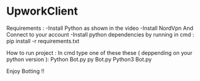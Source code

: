 # UpworkClient
Requirements : 
-Install Python as shown in the video 
-Install NordVpn And Connect to your account
-Install python dependencies by running in cmd : pip install -r requirements.txt

How to run project :
In cmd type one of these these ( deppending on your python version ):
Python Bot.py 
py Bot.py 
Python3 Bot.py

Enjoy Botting !!
